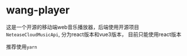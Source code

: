 # wang-player

这是一个开源的移动端web音乐播放器，后端使用开源项目 ```NeteaseCloudMusicApi```, 分为react版本和vue3版本， 目前只能使用react版本

推荐使用```yarn```

